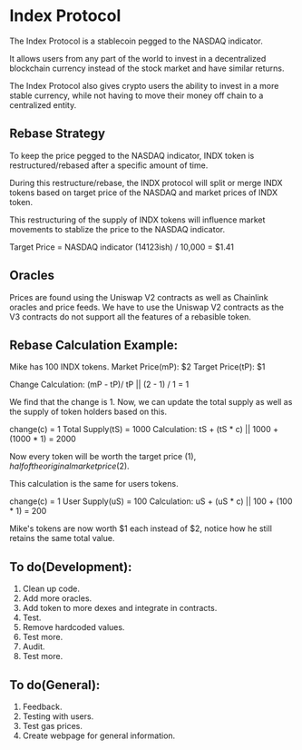 # Index Protocol

The Index Protocol is a stablecoin pegged to the NASDAQ indicator. 

It allows users from any part of the world to invest in a decentralized blockchain currency instead of the stock market and have similar returns.

The Index Protocol also gives crypto users the ability to invest in a more stable currency, while not having to move their money off chain to a centralized entity.

## Rebase Strategy

To keep the price pegged to the NASDAQ indicator, INDX token is restructured/rebased after a specific amount of time.

During this restructure/rebase, the INDX protocol will split or merge INDX tokens based on target price of the NASDAQ and market prices of INDX token.

This restructuring of the supply of INDX tokens will influence market movements to stablize the price to the NASDAQ indicator. 

Target Price = NASDAQ indicator (14123ish) / 10,000 = $1.41 

## Oracles

Prices are found using the Uniswap V2 contracts as well as Chainlink oracles and price feeds. We have to use the Uniswap V2 contracts as the V3 contracts do not support all the features of a rebasible token. 

## Rebase Calculation Example:

Mike has 100 INDX tokens.
Market Price(mP): $2
Target Price(tP): $1

Change Calculation: (mP - tP)/ tP || (2 - 1) / 1 = 1

We find that the change is 1. Now, we can update the total supply as well as the supply of token holders based on this. 

change(c) = 1
Total Supply(tS) = 1000
Calculation: tS + (tS * c) || 1000 + (1000 * 1) = 2000

Now every token will be worth the target price ($1), half of the original market price ($2).

This calculation is the same for users tokens. 

change(c) = 1
User Supply(uS) = 100
Calculation: uS + (uS * c) || 100 + (100 * 1) = 200

Mike's tokens are now worth $1 each instead of $2, notice how he still retains the same total value. 



## To do(Development):
1. Clean up code. 
2. Add more oracles. 
3. Add token to more dexes and integrate in contracts. 
4. Test.
5. Remove hardcoded values.
6. Test more. 
7. Audit. 
8. Test more. 

## To do(General):
1. Feedback.
2. Testing with users.
3. Test gas prices.
4. Create webpage for general information.

